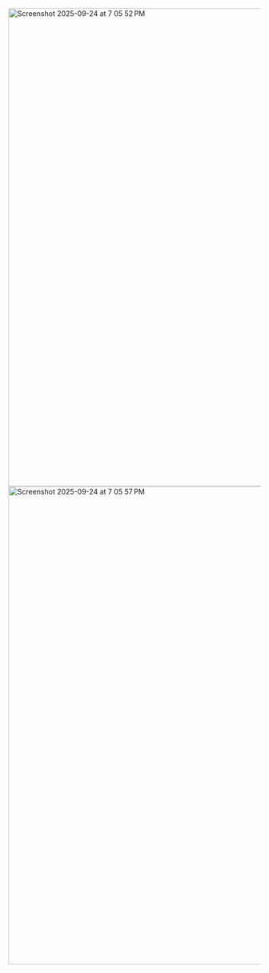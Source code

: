 <img width="1470" height="956" alt="Screenshot 2025-09-24 at 7 05 52 PM" src="https://github.com/user-attachments/assets/0a088dbe-8bcc-400f-8db3-3f436f30226b" />
<img width="1470" height="956" alt="Screenshot 2025-09-24 at 7 05 57 PM" src="https://github.com/user-attachments/assets/913ef695-1532-48c4-a4d0-3b50fc96b0a1" />
